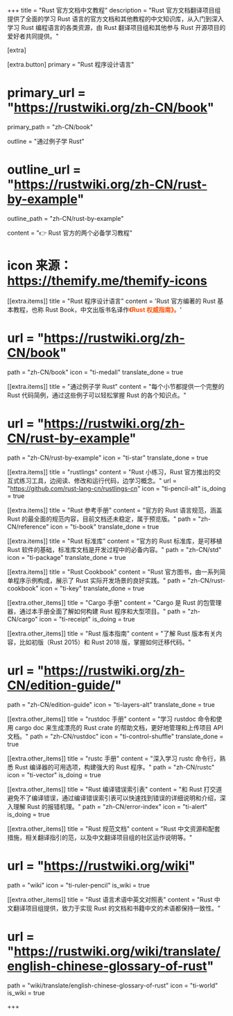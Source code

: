 +++
title = "Rust 官方文档中文教程"
description = "Rust 官方文档翻译项目组提供了全面的学习 Rust 语言的官方文档和其他教程的中文知识库，从入门到深入学习 Rust 编程语言的各类资源，由 Rust 翻译项目组和其他参与 Rust 开源项目的爱好者共同提供。"


[extra]

[extra.button]
primary = "Rust 程序设计语言"
# primary_url = "https://rustwiki.org/zh-CN/book"
primary_path = "zh-CN/book"

outline = "通过例子学 Rust"
# outline_url = "https://rustwiki.org/zh-CN/rust-by-example"
outline_path = "zh-CN/rust-by-example"

content = "👉 Rust 官方的两个必备学习教程"

# icon 来源：https://themify.me/themify-icons

[[extra.items]]
title = "Rust 程序设计语言"
content = 'Rust 官方编著的 Rust 基本教程，也称 Rust Book，中文出版书名译作<b style="color:#ff4e00;">《Rust 权威指南》。</b>'
# url = "https://rustwiki.org/zh-CN/book"
path = "zh-CN/book"
icon = "ti-medall"
translate_done = true

[[extra.items]]
title = "通过例子学 Rust"
content = "每个小节都提供一个完整的 Rust 代码简例，通过这些例子可以轻松掌握 Rust 的各个知识点。"
# url = "https://rustwiki.org/zh-CN/rust-by-example"
path = "zh-CN/rust-by-example"
icon = "ti-star"
translate_done = true

[[extra.items]]
title = "rustlings"
content = "Rust 小练习，Rust 官方推出的交互式练习工具，边阅读、修改和运行代码，边学习概念。"
url = "https://github.com/rust-lang-cn/rustlings-cn"
icon = "ti-pencil-alt"
is_doing = true

[[extra.items]]
title = "Rust 参考手册"
content = "官方的 Rust 语言规范，涵盖 Rust 的最全面的规范内容，目前文档还未稳定，属于预览版。"
path = "zh-CN/reference"
icon = "ti-book"
translate_done = true

[[extra.items]]
title = "Rust 标准库"
content = "官方的 Rust 标准库，是可移植 Rust 软件的基础，标准库文档是开发过程中的必备内容。"
path = "zh-CN/std"
icon = "ti-package"
translate_done = true

[[extra.items]]
title = "Rust Cookbook"
content = "Rust 官方图书，由一系列简单程序示例构成，展示了 Rust 实际开发场景的良好实践。"
path = "zh-CN/rust-cookbook"
icon = "ti-key"
translate_done = true

[[extra.other_items]]
title = "Cargo 手册"
content = "Cargo 是 Rust 的包管理器，通过本手册全面了解如何构建 Rust 程序和大型项目。"
path = "zh-CN/cargo"
icon = "ti-receipt"
is_doing = true


[[extra.other_items]]
title = "Rust 版本指南"
content = "了解 Rust 版本有关内容，比如初版（Rust 2015）和 Rust 2018 版，掌握如何迁移代码。"
# url = "https://rustwiki.org/zh-CN/edition-guide/"
path = "zh-CN/edition-guide"
icon = "ti-layers-alt"
translate_done = true

[[extra.other_items]]
title = "rustdoc 手册"
content = "学习 rustdoc 命令和使用 cargo doc 来生成漂亮的 Rust crate 的帮助文档，更好地管理和上传项目 API 文档。"
path = "zh-CN/rustdoc"
icon = "ti-control-shuffle"
translate_done = true

[[extra.other_items]]
title = "rustc 手册"
content = "深入学习 rustc 命令行，熟悉 Rust 编译器的可用选项，构建强大的 Rust 程序。"
path = "zh-CN/rustc"
icon = "ti-vector"
is_doing = true

[[extra.other_items]]
title = "Rust 编译错误索引表"
content = "和 Rust 打交道避免不了编译错误，通过编译错误索引表可以快速找到错误的详细说明和介绍，深入理解 Rust 的报错机理。"
path = "zh-CN/error-index"
icon = "ti-alert"
is_doing = true

[[extra.other_items]]
title = "Rust 规范文档"
content = "Rust 中文资源和配套措施，相关翻译指引的范，以及中文翻译项目组的社区运作说明等。"
# url = "https://rustwiki.org/wiki"
path = "wiki"
icon = "ti-ruler-pencil"
is_wiki = true

[[extra.other_items]]
title = "Rust 语言术语中英文对照表"
content = "Rust 中文翻译项目组提供，致力于实现 Rust 的文档和书籍中文的术语都保持一致性。"
# url = "https://rustwiki.org/wiki/translate/english-chinese-glossary-of-rust"
path = "wiki/translate/english-chinese-glossary-of-rust"
icon = "ti-world"
is_wiki = true

+++

